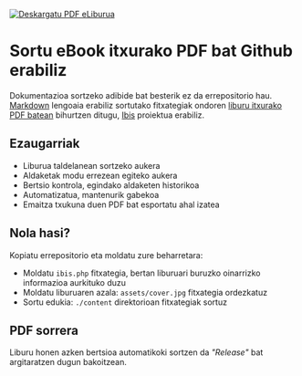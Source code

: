 [![Deskargatu PDF eLiburua](https://img.shields.io/badge/deskargatu-eBook%20PDF-blue?style=for-the-badge)](https://github.com/xezpeleta/sortu-dokumentazioa/releases/latest/download/sortu-dokumentazioa-github-erabiliz-light.pdf)

# Sortu eBook itxurako PDF bat Github erabiliz
Dokumentazioa sortzeko adibide bat besterik ez da errepositorio hau. [Markdown](https://en.wikipedia.org/wiki/Markdown) lengoaia erabiliz sortutako fitxategiak ondoren [liburu itxurako PDF batean](https://github.com/xezpeleta/sortu-dokumentazioa/releases/latest/download/sortu-dokumentazioa-github-erabiliz-light.pdf) bihurtzen ditugu, [Ibis](https://github.com/themsaid/ibis) proiektua erabiliz.

## Ezaugarriak

- Liburua taldelanean sortzeko aukera
- Aldaketak modu errezean egiteko aukera
- Bertsio kontrola, egindako aldaketen historikoa
- Automatizatua, mantenurik gabekoa
- Emaitza txukuna duen PDF bat esportatu ahal izatea

## Nola hasi?

Kopiatu errepositorio eta moldatu zure beharretara:
- Moldatu `ibis.php` fitxategia, bertan liburuari buruzko oinarrizko informazioa aurkituko duzu
- Moldatu liburuaren azala: `assets/cover.jpg` fitxategia ordezkatuz
- Sortu edukia: `./content` direktorioan fitxategiak sortuz

## PDF sorrera

Liburu honen azken bertsioa automatikoki sortzen da *"Release"* bat argitaratzen dugun bakoitzean.
